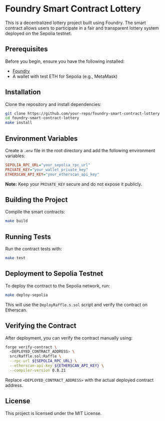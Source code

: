 # Foundry Smart Contract Lottery

This is a decentralized lottery project built using Foundry. The smart contract allows users to participate in a fair and transparent lottery system deployed on the Sepolia testnet.

## Prerequisites

Before you begin, ensure you have the following installed:

- [Foundry](https://book.getfoundry.sh/getting-started/installation)
- A wallet with test ETH for Sepolia (e.g., MetaMask)

## Installation

Clone the repository and install dependencies:

```sh
git clone https://github.com/your-repo/foundry-smart-contract-lottery
cd foundry-smart-contract-lottery
make install
```

## Environment Variables

Create a `.env` file in the root directory and add the following environment variables:

```ini
SEPOLIA_RPC_URL="your_sepolia_rpc_url"
PRIVATE_KEY="your_wallet_private_key"
ETHERSCAN_API_KEY="your_etherscan_api_key"
```

**Note:** Keep your `PRIVATE_KEY` secure and do not expose it publicly.

## Building the Project

Compile the smart contracts:

```sh
make build
```

## Running Tests

Run the contract tests with:

```sh
make test
```

## Deployment to Sepolia Testnet

To deploy the contract to the Sepolia network, run:

```sh
make deploy-sepolia
```

This will use the `DeployRaffle.s.sol` script and verify the contract on Etherscan.

## Verifying the Contract

After deployment, you can verify the contract manually using:

```sh
forge verify-contract \
  <DEPLOYED_CONTRACT_ADDRESS> \
  src/Raffle.sol:Raffle \
  --rpc-url ${SEPOLIA_RPC_URL} \
  --etherscan-api-key ${ETHERSCAN_API_KEY} \
  --compiler-version 0.8.21
```

Replace `<DEPLOYED_CONTRACT_ADDRESS>` with the actual deployed contract address.

## License

This project is licensed under the MIT License.

